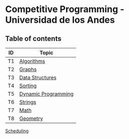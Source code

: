 # Competitive Programming - Universidad de los Andes


## Table of contents

 ID| Topic| 
--------|-------------------
T1| [Algorithms](Algorithms.md)
T2| [Graphs](Graphs.md)
T3| [Data Structures](DataStructures.md)
T4| [Sorting](Sorting.md)
T5| [Dynamic Programming](DynamicProgramming.md)
T6| [Strings](Strings.md)
T7| [Math](Math.md)
T8| [Geometry](Geometry.md)





[Scheduling](Scheduling.md)
